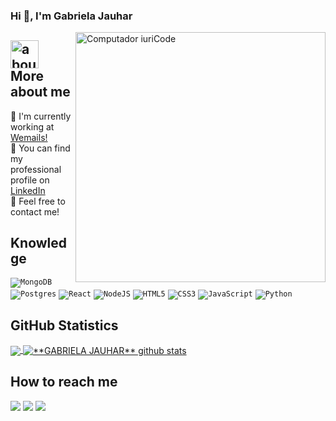 ### Hi 👋, I'm Gabriela Jauhar

<img src="https://raw.githubusercontent.com/MicaelliMedeiros/micaellimedeiros/master/image/computer-illustration.png" min-width="400px" max-width="400px" width="400px" align="right" alt="Computador iuriCode">

## <img width="45" alt="about" src="https://raw.github.com/elizarov/elizarov/master/about.png"> More about me

🔭 I'm currently working at <a href="https://wemails.com.br/">Wemails!</a>
<br/>🔭 You can find my professional profile on <a href="https://www.linkedin.com/in/gabriela-jauhar/">LinkedIn</a>
<br/>🔭 Feel free to contact me!

## **Knowledge**  

<code>![MongoDB](https://img.shields.io/badge/MongoDB-%234ea94b.svg?style=for-the-badge&logo=mongodb&logoColor=white)</code>
<code>![Postgres](https://img.shields.io/badge/postgres-%23316192.svg?style=for-the-badge&logo=postgresql&logoColor=white)</code>
<code>![React](https://img.shields.io/badge/react-%2320232a.svg?style=for-the-badge&logo=react&logoColor=%2361DAFB)</code>
<code>![NodeJS](https://img.shields.io/badge/node.js-6DA55F?style=for-the-badge&logo=node.js&logoColor=white)</code>
<code>![HTML5](https://img.shields.io/badge/html5-%23E34F26.svg?style=for-the-badge&logo=html5&logoColor=white)</code>
<code>![CSS3](https://img.shields.io/badge/css3-%231572B6.svg?style=for-the-badge&logo=css3&logoColor=white)</code>
<code>![JavaScript](https://img.shields.io/badge/javascript-%23323330.svg?style=for-the-badge&logo=javascript&logoColor=%23F7DF1E)</code>
<code>![Python](https://img.shields.io/badge/python-3670A0?style=for-the-badge&logo=python&logoColor=ffdd54)</code>



## **GitHub Statistics**

<a href="https://github.com/gbjauhar">
  <img align="center" src="https://github-readme-stats.vercel.app/api/top-langs/?username=gbjauhar&theme=dracula&hide_langs_below=1" />
</a>

<a href="https://github.com/gbjauhar">
 <img align="center" src="https://github-readme-stats.vercel.app/api?username=gbjauhar&show_icons=true&theme=dracula&line_height=27" alt="**GABRIELA JAUHAR** github stats"/>
</a>


<br>

## **How to reach me**

<p align="left">
  <a href="mailto:gbjauhar@gmail.com" alt="Gmail">
  <img src="https://img.shields.io/badge/-Gmail-FF0000?style=flat-square&labelColor=FF0000&logo=gmail&logoColor=white&link=mailto:gbjauhar@gmail.com" /></a>

  <a href="https://www.linkedin.com/in/gabriela-jauhar-73103b234/" alt="Linkedin">
  <img src="https://img.shields.io/badge/-Linkedin-0e76a8?style=flat-square&logo=Linkedin&logoColor=white&link=https://www.linkedin.com/in/gabriela-jauhar-73103b234" /></a>


  <a href="https://www.instagram.com/gbjhr/" alt="Instagram">
  <img src="https://img.shields.io/badge/-Instagram-DF0174?style=flat-square&labelColor=DF0174&logo=instagram&logoColor=white&link=https://www.instagram.com/gbjhr/"/></a>
</p>  



